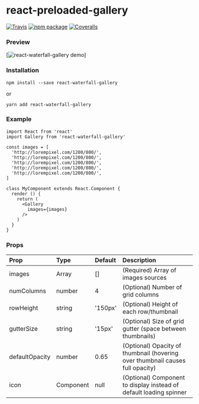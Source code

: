 # react-preloaded-gallery

[![Travis][build-badge]][build]
[![npm package][npm-badge]][npm]
[![Coveralls][coveralls-badge]][coveralls]

### Preview
[<img alt="react-waterfall-gallery demo" src="http://www.johncanver.com/projects/react-waterfall-gallery/static/waterfall-example.gif">]


### Installation

`npm install --save react-waterfall-gallery`

or

`yarn add react-waterfall-gallery`

### Example

```
import React from 'react'
import Gallery from 'react-waterfall-gallery'

const images = [
  'http://lorempixel.com/1200/800/',
  'http://lorempixel.com/1200/800/',
  'http://lorempixel.com/1200/800/',
  'http://lorempixel.com/1200/800/',
  'http://lorempixel.com/1200/800/',
]

class MyComponent extends React.Component {
  render () {
    return (
      <Gallery
        images={images}
      />
    )
  }
}
```

### Props
| Prop  | Type  | Default  | Description  |
|:------|:------|:---------|:-------------|
| images | Array | [] | (Required) Array of images sources |
| numColumns | number | 4 | (Optional) Number of grid columns |
| rowHeight | string | '150px' | (Optional) Height of each row/thumbnail |
| gutterSize | string | '15px' | (Optional) Size of grid gutter (space between thumbnails) |
| defaultOpacity | number | 0.65 | (Optional) Opacity of thumbnail (hovering over thumbnail causes full opacity) |
| icon | Component | null | (Optional) Component to display instead of default loading spinner |

[build-badge]: https://img.shields.io/travis/user/repo/master.png?style=flat-square
[build]: https://travis-ci.org/user/repo

[npm-badge]: https://img.shields.io/npm/v/npm-package.png?style=flat-square
[npm]: https://www.npmjs.org/package/npm-package

[coveralls-badge]: https://img.shields.io/coveralls/user/repo/master.png?style=flat-square
[coveralls]: https://coveralls.io/github/user/repo
